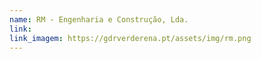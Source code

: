 ```yaml
---
name: RM - Engenharia e Construção, Lda.
link: 
link_imagem: https://gdrverderena.pt/assets/img/rm.png
---
```

